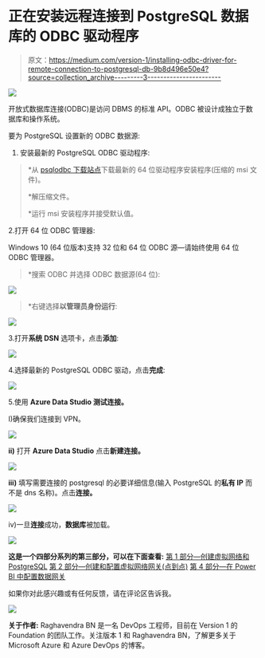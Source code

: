 # 正在安装远程连接到 PostgreSQL 数据库的 ODBC 驱动程序

> 原文：<https://medium.com/version-1/installing-odbc-driver-for-remote-connection-to-postgresql-db-9b8d496e50e4?source=collection_archive---------3----------------------->

![](img/83d71981ca7298889c5c5cf96ae7a60f.png)

开放式数据库连接(ODBC)是访问 DBMS 的标准 API。ODBC 被设计成独立于数据库和操作系统。

要为 PostgreSQL 设置新的 ODBC 数据源:

1.  安装最新的 PostgreSQL ODBC 驱动程序:

> *从 [psqlodbc 下载站点](https://www.postgresql.org/ftp/odbc/versions/msi/)下载最新的 64 位驱动程序安装程序(压缩的 msi 文件)。
> 
> *解压缩文件。
> 
> *运行 msi 安装程序并接受默认值。

2.打开 64 位 ODBC 管理器:

Windows 10 (64 位版本)支持 32 位和 64 位 ODBC 源—请始终使用 64 位 ODBC 管理器。

> *搜索 ODBC 并选择 ODBC 数据源(64 位):

![](img/dd45075a5882d6acc33ec6c692e330bf.png)

> *右键选择**以管理员身份运行**:

![](img/41bbb286aeb82fdd0c8f5ba5043c0710.png)

3.打开**系统 DSN** 选项卡，点击**添加**:

![](img/564099462a7aa5854cf41b48d6743ff3.png)

4.选择最新的 PostgreSQL ODBC 驱动，点击**完成**:

![](img/b367fa62c94e89edf2554eb6023ac1cb.png)

5.使用 **Azure Data Studio 测试连接。**

I)确保我们连接到 VPN。

![](img/f767f5904da74d8a5ad4bc9ab7763663.png)

**ii)** 打开 **Azure Data Studio** 点击**新建连接。**

![](img/15dd71603d3fa5043ae66416e383fb38.png)

**iii)** 填写需要连接的 postgresql 的必要详细信息(输入 PostgreSQL 的**私有 IP** 而不是 dns 名称)。点击**连接。**

![](img/5ccf6fde6f300e0d2df9570375bec8a8.png)

iv)一旦**连接**成功，**数据库**被加载。

![](img/12094d2b1a594b7185689b553a8b8933.png)

**这是一个四部分系列的第三部分，可以在下面查看:**
[第 1 部分—创建虚拟网络和 PostgreSQL](/version-1/vnet-integratedpostgresql-integration-with-power-bi-app-12950039e687)
[第 2 部分—创建和配置虚拟网络网关(点到点)](/version-1/creating-and-configuring-virtual-network-gateway-point-to-site-using-azure-certification-7a5b61839e54)
[第 4 部分—在 Power BI 中配置数据网关](/version-1/configuring-of-data-gateway-in-power-bi-f7f95882f19)

如果你对此感兴趣或有任何反馈，请在评论区告诉我。

![](img/58d9622f05d33535d91cac112ffde67b.png)

**关于作者:** Raghavendra BN 是一名 DevOps 工程师，目前在 Version 1 的 Foundation 的团队工作。关注版本 1 和 Raghavendra BN，了解更多关于 Microsoft Azure 和 Azure DevOps 的博客。